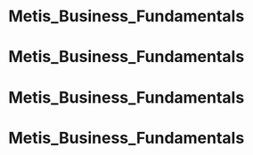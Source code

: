 # Metis_Business_Fundamentals
# Metis_Business_Fundamentals
# Metis_Business_Fundamentals
# Metis_Business_Fundamentals
